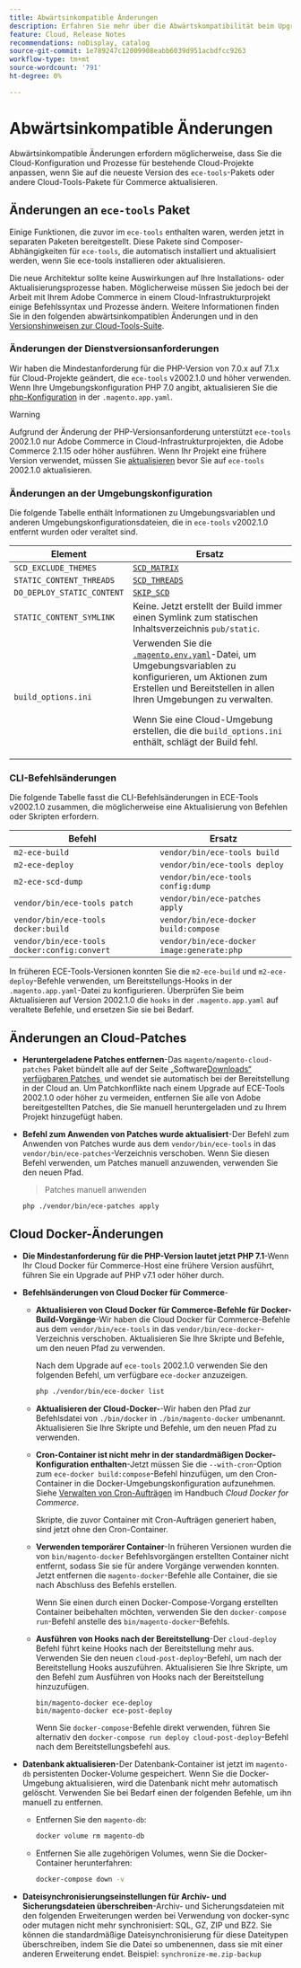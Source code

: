 ```yaml
---
title: Abwärtsinkompatible Änderungen
description: Erfahren Sie mehr über die Abwärtskompatibilität beim Upgrade vorhandener Cloud-Projekte.
feature: Cloud, Release Notes
recommendations: noDisplay, catalog
source-git-commit: 1e789247c12009908eabb6039d951acbdfcc9263
workflow-type: tm+mt
source-wordcount: '791'
ht-degree: 0%

---
```


# Abwärtsinkompatible Änderungen

Abwärtsinkompatible Änderungen erfordern möglicherweise, dass Sie die Cloud-Konfiguration und Prozesse für bestehende Cloud-Projekte anpassen, wenn Sie auf die neueste Version des `ece-tools`-Pakets oder andere Cloud-Tools-Pakete für Commerce aktualisieren.

## Änderungen an `ece-tools` Paket

Einige Funktionen, die zuvor im `ece-tools` enthalten waren, werden jetzt in separaten Paketen bereitgestellt. Diese Pakete sind Composer-Abhängigkeiten für `ece-tools`, die automatisch installiert und aktualisiert werden, wenn Sie ece-tools installieren oder aktualisieren.

Die neue Architektur sollte keine Auswirkungen auf Ihre Installations- oder Aktualisierungsprozesse haben. Möglicherweise müssen Sie jedoch bei der Arbeit mit Ihrem Adobe Commerce in einem Cloud-Infrastrukturprojekt einige Befehlssyntax und Prozesse ändern. Weitere Informationen finden Sie in den folgenden abwärtsinkompatiblen Änderungen und in den [Versionshinweisen zur Cloud-Tools-Suite](cloud-tools-suite.md).

### Änderungen der Dienstversionsanforderungen

Wir haben die Mindestanforderung für die PHP-Version von 7.0.x auf 7.1.x für Cloud-Projekte geändert, die `ece-tools` v2002.1.0 und höher verwenden. Wenn Ihre Umgebungskonfiguration PHP 7.0 angibt, aktualisieren Sie die [php-Konfiguration](../application/php-settings.md) in der `.magento.app.yaml`.

>[!WARNING]
>
>Aufgrund der Änderung der PHP-Versionsanforderung unterstützt `ece-tools` 2002.1.0 nur Adobe Commerce in Cloud-Infrastrukturprojekten, die Adobe Commerce 2.1.15 oder höher ausführen. Wenn Ihr Projekt eine frühere Version verwendet, müssen Sie [aktualisieren](../development/commerce-version.md) bevor Sie auf `ece-tools` 2002.1.0 aktualisieren.

### Änderungen an der Umgebungskonfiguration

Die folgende Tabelle enthält Informationen zu Umgebungsvariablen und anderen Umgebungskonfigurationsdateien, die in `ece-tools` v2002.1.0 entfernt wurden oder veraltet sind.

| Element | Ersatz |
| -------- | ----------- |
| `SCD_EXCLUDE_THEMES` | [`SCD_MATRIX`](../environment/variables-build.md#scd_matrix) |
| `STATIC_CONTENT_THREADS` | [`SCD_THREADS`](../environment/variables-build.md#scd_threads) |
| `DO_DEPLOY_STATIC_CONTENT` | [`SKIP_SCD`](../environment/variables-build.md#skip_scd) |
| `STATIC_CONTENT_SYMLINK` | Keine. Jetzt erstellt der Build immer einen Symlink zum statischen Inhaltsverzeichnis `pub/static`. |
| `build_options.ini` | Verwenden Sie die [`.magento.env.yaml`](../application/configure-app-yaml.md)-Datei, um Umgebungsvariablen zu konfigurieren, um Aktionen zum Erstellen und Bereitstellen in allen Ihren Umgebungen zu verwalten.<p>Wenn Sie eine Cloud-Umgebung erstellen, die die `build_options.ini` enthält, schlägt der Build fehl. |

### CLI-Befehlsänderungen

Die folgende Tabelle fasst die CLI-Befehlsänderungen in ECE-Tools v2002.1.0 zusammen, die möglicherweise eine Aktualisierung von Befehlen oder Skripten erfordern.

| Befehl | Ersatz |
|-------- | ----------- |
| `m2-ece-build` | `vendor/bin/ece-tools build` |
| `m2-ece-deploy` | `vendor/bin/ece-tools deploy` |
| `m2-ece-scd-dump` | `vendor/bin/ece-tools config:dump` |
| `vendor/bin/ece-tools patch` | `vendor/bin/ece-patches apply` |
| `vendor/bin/ece-tools docker:build` | `vendor/bin/ece-docker build:compose` |
| `vendor/bin/ece-tools docker:config:convert` | `vendor/bin/ece-docker  image:generate:php` |

In früheren ECE-Tools-Versionen konnten Sie die `m2-ece-build` und `m2-ece-deploy`-Befehle verwenden, um Bereitstellungs-Hooks in der `.magento.app.yaml`-Datei zu konfigurieren. Überprüfen Sie beim Aktualisieren auf Version 2002.1.0 die `hooks` in der `.magento.app.yaml` auf veraltete Befehle, und ersetzen Sie sie bei Bedarf.

## Änderungen an Cloud-Patches

- **Heruntergeladene Patches entfernen**-Das `magento/magento-cloud-patches` Paket bündelt alle auf der Seite „Software[Downloads“ verfügbaren Patches &#x200B;](https://experienceleague.adobe.com/docs/commerce-operations/installation-guide/prerequisites/commerce.html?lang=de) und wendet sie automatisch bei der Bereitstellung in der Cloud an. Um Patchkonflikte nach einem Upgrade auf ECE-Tools 2002.1.0 oder höher zu vermeiden, entfernen Sie alle von Adobe bereitgestellten Patches, die Sie manuell heruntergeladen und zu Ihrem Projekt hinzugefügt haben.

- **Befehl zum Anwenden von Patches wurde aktualisiert**-Der Befehl zum Anwenden von Patches wurde aus dem `vendor/bin/ece-tools` in das `vendor/bin/ece-patches`-Verzeichnis verschoben. Wenn Sie diesen Befehl verwenden, um Patches manuell anzuwenden, verwenden Sie den neuen Pfad.

  > Patches manuell anwenden

  ```bash
  php ./vendor/bin/ece-patches apply
  ```

## Cloud Docker-Änderungen

- **Die Mindestanforderung für die PHP-Version lautet jetzt PHP 7.1**-Wenn Ihr Cloud Docker für Commerce-Host eine frühere Version ausführt, führen Sie ein Upgrade auf PHP v7.1 oder höher durch.

- **Befehlsänderungen von Cloud Docker für Commerce**-

   - **Aktualisieren von Cloud Docker für Commerce-Befehle für Docker-Build-Vorgänge**-Wir haben die Cloud Docker für Commerce-Befehle aus dem `vendor/bin/ece-tools` in das `vendor/bin/ece-docker`-Verzeichnis verschoben. Aktualisieren Sie Ihre Skripte und Befehle, um den neuen Pfad zu verwenden.

     Nach dem Upgrade auf `ece-tools` 2002.1.0 verwenden Sie den folgenden Befehl, um verfügbare `ece-docker` anzuzeigen.

     ```bash
     php ./vendor/bin/ece-docker list
     ```

   - **Aktualisieren der Cloud-Docker-**-Wir haben den Pfad zur Befehlsdatei von `./bin/docker` in `./bin/magento-docker` umbenannt. Aktualisieren Sie Ihre Skripte und Befehle, um den neuen Pfad zu verwenden.

   - **Cron-Container ist nicht mehr in der standardmäßigen Docker-Konfiguration enthalten**-Jetzt müssen Sie die `--with-cron`-Option zum `ece-docker build:compose`-Befehl hinzufügen, um den Cron-Container in die Docker-Umgebungskonfiguration aufzunehmen. Siehe [Verwalten von Cron-Aufträgen](https://developer.adobe.com/commerce/cloud-tools/docker/configure/manage-cron-jobs/) im Handbuch _Cloud Docker for Commerce_.

     Skripte, die zuvor Container mit Cron-Aufträgen generiert haben, sind jetzt ohne den Cron-Container.

   - **Verwenden temporärer Container**-In früheren Versionen wurden die von `bin/magento-docker` Befehlsvorgängen erstellten Container nicht entfernt, sodass Sie sie für andere Vorgänge verwenden konnten. Jetzt entfernen die `magento-docker`-Befehle alle Container, die sie nach Abschluss des Befehls erstellen.

     Wenn Sie einen durch einen Docker-Compose-Vorgang erstellten Container beibehalten möchten, verwenden Sie den `docker-compose run`-Befehl anstelle des `bin/magento-docker`-Befehls.

   - **Ausführen von Hooks nach der Bereitstellung**-Der `cloud-deploy` Befehl führt keine Hooks nach der Bereitstellung mehr aus. Verwenden Sie den neuen `cloud-post-deploy`-Befehl, um nach der Bereitstellung Hooks auszuführen. Aktualisieren Sie Ihre Skripte, um den Befehl zum Ausführen von Hooks nach der Bereitstellung hinzuzufügen.

     ```shell
     bin/magento-docker ece-deploy
     bin/magento-docker ece-post-deploy
     ```

     Wenn Sie `docker-compose`-Befehle direkt verwenden, führen Sie alternativ den `docker-compose run deploy cloud-post-deploy`-Befehl nach dem Bereitstellungsbefehl aus.

- **Datenbank aktualisieren**-Der Datenbank-Container ist jetzt im `magento-db` persistenten Docker-Volume gespeichert. Wenn Sie die Docker-Umgebung aktualisieren, wird die Datenbank nicht mehr automatisch gelöscht. Verwenden Sie bei Bedarf einen der folgenden Befehle, um ihn manuell zu entfernen.

   - Entfernen Sie den `magento-db`:

     ```bash
     docker volume rm magento-db
     ```

   - Entfernen Sie alle zugehörigen Volumes, wenn Sie die Docker-Container herunterfahren:

     ```bash
     docker-compose down -v
     ```

- **Dateisynchronisierungseinstellungen für Archiv- und Sicherungsdateien überschreiben**-Archiv- und Sicherungsdateien mit den folgenden Erweiterungen werden bei Verwendung von docker-sync oder mutagen nicht mehr synchronisiert: SQL, GZ, ZIP und BZ2. Sie können die standardmäßige Dateisynchronisierung für diese Dateitypen überschreiben, indem Sie die Datei so umbenennen, dass sie mit einer anderen Erweiterung endet. Beispiel: `synchronize-me.zip-backup`
